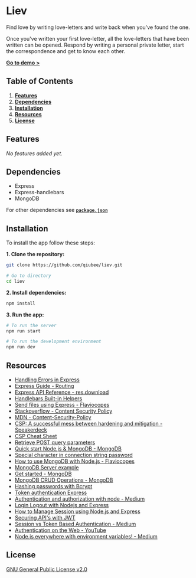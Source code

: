 # Liev

Find love by writing love-letters and write back when you've found the one.

Once you've written your first love-letter, all the love-letters that have been written can be opened. Respond by writing a personal private letter, start the correspondence and get to know each other.

[**Go to demo >**](https://liev-dating.herokuapp.com)

## Table of Contents

1. [**Features**](#features)
2. [**Dependencies**](#dependencies)
3. [**Installation**](#installation)
4. [**Resources**](#resources)
5. [**License**](#license)

## Features

*No features added yet.*

## Dependencies

* Express
* Express-handlebars
* MongoDB

For other dependencies see [**`package.json`**](package.json)

## Installation

To install the app follow these steps:

**1. Clone the repository:**

```bash
git clone https://github.com/qiubee/liev.git

# Go to directory
cd liev
```

**2. Install dependencies:**

```bash
npm install
```

**3. Run the app:**

```bash
# To run the server
npm run start

# To run the development environment
npm run dev
```

## Resources

* [Handling Errors in Express](https://gist.github.com/zcaceres/2854ef613751563a3b506fabce4501fd)
* [Express Guide - Routing](https://expressjs.com/en/guide/routing.html)
* [Express API Reference - res.download](https://expressjs.com/en/4x/api.html#res.download)
* [Handlebars Built-in Helpers](https://handlebarsjs.com/guide/builtin-helpers.html)
* [Send files using Express - Flaviocopes](https://flaviocopes.com/express-send-files/)
* [Stackoverflow - Content Security Policy](https://stackoverflow.com/questions/28300192/is-it-possible-to-block-remote-scripts-from-loading-inside-iframe)
* [MDN - Content-Security-Policy](https://developer.mozilla.org/en-US/docs/Web/HTTP/Headers/Content-Security-Policy)
* [CSP: A successful mess between hardening and mitigation - Speakerdeck](https://speakerdeck.com/lweichselbaum/csp-a-successful-mess-between-hardening-and-mitigation?slide=46)
* [CSP Cheat Sheet](https://cheatsheetseries.owasp.org/cheatsheets/Content_Security_Policy_Cheat_Sheet.html)
* [Retrieve POST query parameters](https://stackoverflow.com/questions/5710358/how-to-retrieve-post-query-parameters)
* [Quick start Node.js & MongoDB - MongoDB](https://www.mongodb.com/blog/post/quick-start-nodejs-mongodb--how-to-get-connected-to-your-database)
* [Special character in connection string password](https://docs.atlas.mongodb.com/troubleshoot-connection/#special-pass-characters)
* [How to use MongoDB with Node.js - Flaviocopes](https://flaviocopes.com/node-mongodb/)
* [MongoDB Server example](https://github.com/cmda-bt/be-course-19-20/tree/master/examples/mongodb-server)
* [Get started - MongoDB](https://docs.mongodb.com/manual/tutorial/getting-started/)
* [MongoDB CRUD Operations - MongoDB](https://docs.mongodb.com/manual/crud/)
* [Hashing passwords with Bcrypt](https://www.abeautifulsite.net/hashing-passwords-with-nodejs-and-bcrypt)
* [Token authentication Express](https://developer.okta.com/blog/2019/02/14/modern-token-authentication-in-node-with-express)
* [Authentication and authorization with node - Medium](https://medium.com/quick-code/handling-authentication-and-authorization-with-node-7f9548fedde8)
* [Login Logout with Nodejs and Express](http://projectsplaza.com/login-logout-nodejs-express/)
* [How to Manage Session using Node.js and Express](https://codeforgeek.com/manage-session-using-node-js-express-4/)
* [Securing API's with JWT](https://medium.com/@joenjenga/securing-your-apis-node-js-using-jwt-46c5d5d99ccd)
* [Session vs Token Based Authentication - Medium](https://medium.com/@sherryhsu/session-vs-token-based-authentication-11a6c5ac45e4)
* [Authentication on the Web - YouTube](https://www.youtube.com/watch?v=2PPSXonhIck)
* [Node.js everywhere with environment variables! - Medium](https://medium.com/the-node-js-collection/making-your-node-js-work-everywhere-with-environment-variables-2da8cdf6e786)

## License

[GNU General Public License v2.0](https://github.com/qiubee/liev/blob/master/LICENSE)

